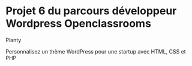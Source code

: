 # Projet 6 du parcours développeur Wordpress Openclassrooms

Planty

Personnalisez un thème WordPress pour une startup avec HTML, CSS et PHP

